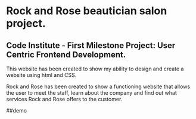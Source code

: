 # Rock and Rose beautician salon project.

## Code Institute - First Milestone Project: User Centric Frontend Development.

This website has been created to show my ability to design and create a website using html and CSS.

Rock and Rose has been created to show a functioning website that allows the user to meet the staff, learn about the company and find out what services Rock and Rose offers to the customer.

##demo


